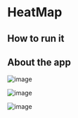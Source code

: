 # HeatMap

## How to run it 
## About the app


![image](https://user-images.githubusercontent.com/60778237/206179651-0528f802-e7ae-4d6d-88dc-b1fee1ae300a.png)

![image](https://user-images.githubusercontent.com/60778237/206180281-4541bddd-4d02-4eba-beb7-0beec72c3708.png)

![image](https://user-images.githubusercontent.com/60778237/206180455-a6f63222-760e-48b5-9414-ea40a4e2bca6.png)

